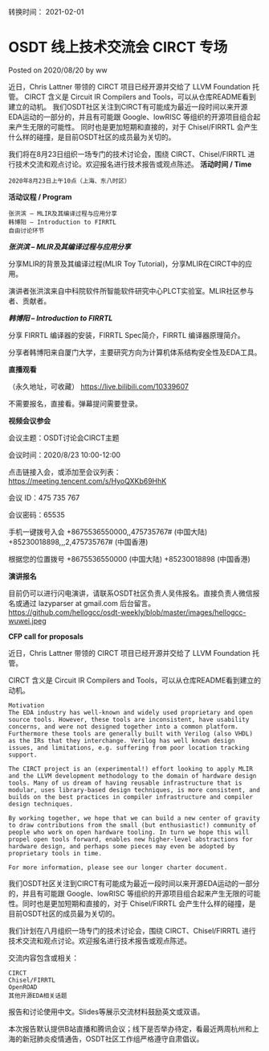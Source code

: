 转换时间： 2021-02-01

# OSDT 线上技术交流会 CIRCT 专场
Posted on 2020/08/20 by ww	

近日，Chris Lattner 带领的 CIRCT 项目已经开源并交给了 LLVM Foundation 托管。
CIRCT 含义是 Circuit IR Compilers and Tools，可以从仓库README看到建立的动机。
我们OSDT社区关注到CIRCT有可能成为最近一段时间以来开源EDA运动的一部分的，并且有可能跟 Google、lowRISC 等组织的开源项目组合起来产生无限的可能性。
同时也是更加短期和直接的，对于 Chisel/FIRRTL 会产生什么样的碰撞，是目前OSDT社区的成员最为关切的。

我们将在8月23日组织一场专门的技术讨论会，围绕 CIRCT、Chisel/FIRRTL 进行技术交流和观点讨论。欢迎报名进行技术报告或观点陈述。
**活动时间 / Time**

    2020年8月23日上午10点（上海、东八时区）

**活动议程 / Program**

    张洪滨 – MLIR及其编译过程与应用分享
    韩博阳 – Introduction to FIRRTL
    自由讨论环节

_**张洪滨 – MLIR及其编译过程与应用分享**_

分享MLIR的背景及其编译过程(MLIR Toy Tutorial)，分享MLIR在CIRCT中的应用。

演讲者张洪滨来自中科院软件所智能软件研究中心PLCT实验室。MLIR社区参与者、贡献者。

_**韩博阳 – Introduction to FIRRTL**_

分享 FIRRTL 编译器的安装，FIRRTL Spec简介，FIRRTL 编译器原理简介。

分享者韩博阳来自厦门大学，主要研究方向为计算机体系结构安全性及EDA工具。

**直播观看**

（永久地址，可收藏）
https://live.bilibili.com/10339607

不需要报名，直接看。弹幕提问需要登录。

**视频会议参会**

会议主题：OSDT讨论会CIRCT主题

会议时间：2020/8/23 10:00-12:00

点击链接入会，或添加至会议列表：
https://meeting.tencent.com/s/HyoQXKb69HhK

会议 ID：475 735 767

会议密码：65535

手机一键拨号入会
+8675536550000,,475735767# (中国大陆)
+85230018898,,,2,475735767# (中国香港)

根据您的位置拨号
+8675536550000 (中国大陆)
+85230018898 (中国香港)

**演讲报名**

目前仍可以进行闪电演讲，请联系OSDT社区负责人吴伟报名。直接负责人微信报名或通过 lazyparser at gmail.com 后台留言。
https://github.com/hellogcc/osdt-weekly/blob/master/images/hellogcc-wuwei.jpeg

**CFP call for proposals**

近日，Chris Lattner 带领的 CIRCT 项目已经开源并交给了 LLVM Foundation 托管。

CIRCT 含义是 Circuit IR Compilers and Tools，可以从仓库README看到建立的动机。

    Motivation
    The EDA industry has well-known and widely used proprietary and open source tools. However, these tools are inconsistent, have usability concerns, and were not designed together into a common platform. Furthermore these tools are generally built with Verilog (also VHDL) as the IRs that they interchange. Verilog has well known design issues, and limitations, e.g. suffering from poor location tracking support.

    The CIRCT project is an (experimental!) effort looking to apply MLIR and the LLVM development methodology to the domain of hardware design tools. Many of us dream of having reusable infrastructure that is modular, uses library-based design techniques, is more consistent, and builds on the best practices in compiler infrastructure and compiler design techniques.

    By working together, we hope that we can build a new center of gravity to draw contributions from the small (but enthusiastic!) community of people who work on open hardware tooling. In turn we hope this will propel open tools forward, enables new higher-level abstractions for hardware design, and perhaps some pieces may even be adopted by proprietary tools in time.

    For more information, please see our longer charter document.

我们OSDT社区关注到CIRCT有可能成为最近一段时间以来开源EDA运动的一部分的，并且有可能跟 Google、lowRISC 等组织的开源项目组合起来产生无限的可能性。同时也是更加短期和直接的，对于 Chisel/FIRRTL 会产生什么样的碰撞，是目前OSDT社区的成员最为关切的。

我们计划在八月组织一场专门的技术讨论会，围绕 CIRCT、Chisel/FIRRTL 进行技术交流和观点讨论。欢迎报名进行技术报告或观点陈述。

交流内容包含或相关：
```
CIRCT
Chisel/FIRRTL
OpenROAD
其他开源EDA相关话题
```
报告和讨论使用中文。Slides等展示交流材料鼓励英文或双语。

本次报告默认提供B站直播和腾讯会议；线下是否举办待定，看最近两周杭州和上海的新冠肺炎疫情通告，OSDT社区工作组严格遵守自肃倡议。
